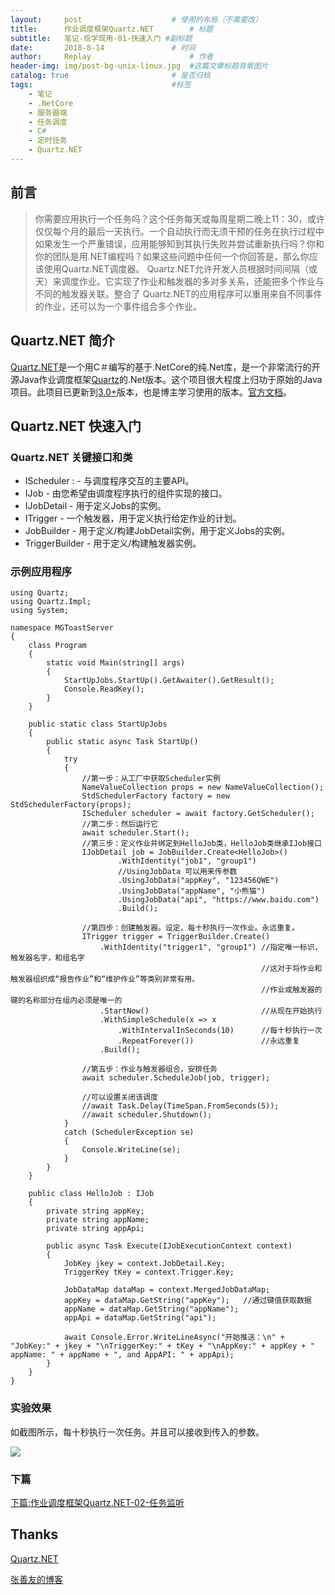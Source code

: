 ```yaml
---
layout:     post   				    # 使用的布局（不需要改）
title:      作业调度框架Quartz.NET  		# 标题 
subtitle:   笔记-现学现用-01-快速入门 #副标题
date:       2018-8-14				# 时间
author:     Replay 						# 作者
header-img: img/post-bg-unix-linux.jpg 	#这篇文章标题背景图片
catalog: true 						# 是否归档
tags:								#标签
    - 笔记
    - .NetCore
    - 服务器端
    - 任务调度
    - C#
    - 定时任务
    - Quartz.NET
---
```


## 前言
> 你需要应用执行一个任务吗？这个任务每天或每周星期二晚上11：30，或许仅仅每个月的最后一天执行。一个自动执行而无须干预的任务在执行过程中如果发生一个严重错误，应用能够知到其执行失败并尝试重新执行吗？你和你的团队是用.NET编程吗？如果这些问题中任何一个你回答是，那么你应该使用Quartz.NET调度器。 Quartz.NET允许开发人员根据时间间隔（或天）来调度作业。它实现了作业和触发器的多对多关系，还能把多个作业与不同的触发器关联。整合了 Quartz.NET的应用程序可以重用来自不同事件的作业，还可以为一个事件组合多个作业。

## Quartz.NET 简介

[Quartz.NET](https://www.quartz-scheduler.net/index.html)是一个用C＃编写的基于.NetCore的纯.Net库，是一个非常流行的开源Java作业调度框架[Quartz](http://www.quartz-scheduler.org)的.Net版本。这个项目很大程度上归功于原始的Java项目。此项目已更新到[3.0+](https://www.quartz-scheduler.net/index.html)版本，也是博主学习使用的版本。[官方文档](https://www.quartz-scheduler.net/documentation/index.html)。

## Quartz.NET 快速入门

### Quartz.NET 关键接口和类

- IScheduler :  - 与调度程序交互的主要API。
- IJob - 由您希望由调度程序执行的组件实现的接口。
- IJobDetail - 用于定义Jobs的实例。
- ITrigger - 一个触发器，用于定义执行给定作业的计划。
- JobBuilder - 用于定义/构建JobDetail实例，用于定义Jobs的实例。
- TriggerBuilder - 用于定义/构建触发器实例。

### 示例应用程序

```CShape
using Quartz;
using Quartz.Impl;
using System;

namespace MGToastServer
{
    class Program
    {
        static void Main(string[] args)
        {
            StartUpJobs.StartUp().GetAwaiter().GetResult();
            Console.ReadKey();
        }
    }

    public static class StartUpJobs
    {
        public static async Task StartUp()
        {
            try
            {
                //第一步：从工厂中获取Scheduler实例
                NameValueCollection props = new NameValueCollection();
                StdSchedulerFactory factory = new StdSchedulerFactory(props);
                IScheduler scheduler = await factory.GetScheduler();
                //第二步：然后运行它
                await scheduler.Start();
                //第三步：定义作业并绑定到HelloJob类，HelloJob类继承IJob接口
                IJobDetail job = JobBuilder.Create<HelloJob>()
                        .WithIdentity("job1", "group1")
                        //UsingJobData 可以用来传参数
                        .UsingJobData("appKey", "123456QWE")
                        .UsingJobData("appName", "小熊猫")
                        .UsingJobData("api", "https://www.baidu.com")
                        .Build();

                //第四步：创建触发器。设定，每十秒执行一次作业。永远重复。
                ITrigger trigger = TriggerBuilder.Create()
                    .WithIdentity("trigger1", "group1") //指定唯一标识，触发器名字，和组名字
                                                        //这对于将作业和触发器组织成“报告作业”和“维护作业”等类别非常有用。
                                                        //作业或触发器的键的名称部分在组内必须是唯一的
                    .StartNow()                         //从现在开始执行
                    .WithSimpleSchedule(x => x
                        .WithIntervalInSeconds(10)      //每十秒执行一次
                        .RepeatForever())               //永远重复
                    .Build();

                //第五步：作业与触发器组合，安排任务
                await scheduler.ScheduleJob(job, trigger);

                //可以设置关闭该调度
                //await Task.Delay(TimeSpan.FromSeconds(5));
                //await scheduler.Shutdown();
            }
            catch (SchedulerException se)
            {
                Console.WriteLine(se);
            }
        }
    }

    public class HelloJob : IJob
    {
        private string appKey;
        private string appName;
        private string appApi;

        public async Task Execute(IJobExecutionContext context)
        {
            JobKey jkey = context.JobDetail.Key;
            TriggerKey tKey = context.Trigger.Key;

            JobDataMap dataMap = context.MergedJobDataMap;
            appKey = dataMap.GetString("appKey");   //通过键值获取数据
            appName = dataMap.GetString("appName");
            appApi = dataMap.GetString("api");

            await Console.Error.WriteLineAsync("开始推送：\n" + "JobKey:" + jkey + "\nTriggerKey:" + tKey + "\nAppKey:" + appKey + " appName: " + appName + ", and AppAPI: " + appApi);
        }
    }
}
```

### 实验效果

如截图所示，每十秒执行一次任务。并且可以接收到传入的参数。

![](https://replay923.github.io/BlogResources/Quartz/quartz.png)

### 下篇

[下篇:作业调度框架Quartz.NET-02-任务监听](https://replay923.github.io/2018/08/14/QuartzListen/)


## Thanks

[Quartz.NET](https://www.quartz-scheduler.net/index.html)

[张善友的博客](http://www.cnblogs.com/shanyou/archive/2007/08/25/QuartzNETtutorial.html)